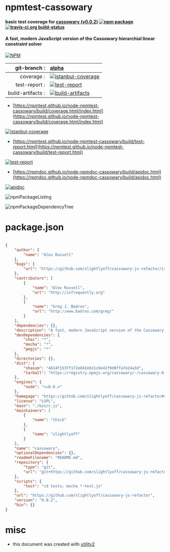 # npmtest-cassowary

#### basic test coverage for  [cassowary (v0.0.2)](https://github.com/slightlyoff/cassowary-js-refactor#readme)  [![npm package](https://img.shields.io/npm/v/npmtest-cassowary.svg?style=flat-square)](https://www.npmjs.org/package/npmtest-cassowary) [![travis-ci.org build-status](https://api.travis-ci.org/npmtest/node-npmtest-cassowary.svg)](https://travis-ci.org/npmtest/node-npmtest-cassowary)

#### A fast, modern JavaScript version of the Cassowary hierarchial linear constraint solver

[![NPM](https://nodei.co/npm/cassowary.png?downloads=true&downloadRank=true&stars=true)](https://www.npmjs.com/package/cassowary)

| git-branch : | [alpha](https://github.com/npmtest/node-npmtest-cassowary/tree/alpha)|
|--:|:--|
| coverage : | [![istanbul-coverage](https://npmtest.github.io/node-npmtest-cassowary/build/coverage.badge.svg)](https://npmtest.github.io/node-npmtest-cassowary/build/coverage.html/index.html)|
| test-report : | [![test-report](https://npmtest.github.io/node-npmtest-cassowary/build/test-report.badge.svg)](https://npmtest.github.io/node-npmtest-cassowary/build/test-report.html)|
| build-artifacts : | [![build-artifacts](https://npmtest.github.io/node-npmtest-cassowary/glyphicons_144_folder_open.png)](https://github.com/npmtest/node-npmtest-cassowary/tree/gh-pages/build)|

- [https://npmtest.github.io/node-npmtest-cassowary/build/coverage.html/index.html](https://npmtest.github.io/node-npmtest-cassowary/build/coverage.html/index.html)

[![istanbul-coverage](https://npmtest.github.io/node-npmtest-cassowary/build/screenCapture.buildCi.browser.%252Ftmp%252Fbuild%252Fcoverage.lib.html.png)](https://npmtest.github.io/node-npmtest-cassowary/build/coverage.html/index.html)

- [https://npmtest.github.io/node-npmtest-cassowary/build/test-report.html](https://npmtest.github.io/node-npmtest-cassowary/build/test-report.html)

[![test-report](https://npmtest.github.io/node-npmtest-cassowary/build/screenCapture.buildCi.browser.%252Ftmp%252Fbuild%252Ftest-report.html.png)](https://npmtest.github.io/node-npmtest-cassowary/build/test-report.html)

- [https://npmdoc.github.io/node-npmdoc-cassowary/build/apidoc.html](https://npmdoc.github.io/node-npmdoc-cassowary/build/apidoc.html)

[![apidoc](https://npmdoc.github.io/node-npmdoc-cassowary/build/screenCapture.buildCi.browser.%252Ftmp%252Fbuild%252Fapidoc.html.png)](https://npmdoc.github.io/node-npmdoc-cassowary/build/apidoc.html)

![npmPackageListing](https://npmtest.github.io/node-npmtest-cassowary/build/screenCapture.npmPackageListing.svg)

![npmPackageDependencyTree](https://npmtest.github.io/node-npmtest-cassowary/build/screenCapture.npmPackageDependencyTree.svg)



# package.json

```json

{
    "author": {
        "name": "Alex Russell"
    },
    "bugs": {
        "url": "https://github.com/slightlyoff/cassowary-js-refactor/issues"
    },
    "contributors": [
        {
            "name": "Alex Russell",
            "url": "http://infrequently.org"
        },
        {
            "name": "Greg J. Badros",
            "url": "http://www.badros.com/greg/"
        }
    ],
    "dependencies": {},
    "description": "A fast, modern JavaScript version of the Cassowary hierarchial linear constraint solver",
    "devDependencies": {
        "chai": "*",
        "mocha": "*",
        "pegjs": "*"
    },
    "directories": {},
    "dist": {
        "shasum": "4614f1537f172e842eb31c8e41f9d6ffa7e24a3d",
        "tarball": "https://registry.npmjs.org/cassowary/-/cassowary-0.0.2.tgz"
    },
    "engines": {
        "node": ">=0.8.x"
    },
    "homepage": "https://github.com/slightlyoff/cassowary-js-refactor#readme",
    "license": "LGPL",
    "main": "./bin/c.js",
    "maintainers": [
        {
            "name": "thick"
        },
        {
            "name": "slightlyoff"
        }
    ],
    "name": "cassowary",
    "optionalDependencies": {},
    "readmeFilename": "README.md",
    "repository": {
        "type": "git",
        "url": "git+https://github.com/slightlyoff/cassowary-js-refactor.git"
    },
    "scripts": {
        "test": "cd tests; mocha *-test.js"
    },
    "url": "https://github.com/slightlyoff/cassowary-js-refactor",
    "version": "0.0.2",
    "bin": {}
}
```



# misc
- this document was created with [utility2](https://github.com/kaizhu256/node-utility2)
